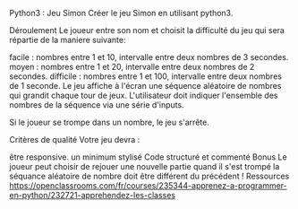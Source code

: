 Python3 : Jeu Simon
Créer le jeu Simon en utilisant python3.

Déroulement
Le joueur entre son nom et choisit la difficulté du jeu qui sera répartie de la maniere suivante:

facile : nombres entre 1 et 10, intervalle entre deux nombres de 3 secondes.
moyen : nombres entre 1 et 20, intervalle entre deux nombres de 2 secondes.
difficile : nombres entre 1 et 100, intervalle entre deux nombres de 1 seconde.
Le jeu affiche à l'écran une séquence aléatoire de nombres qui grandit chaque tour de jeux. L'utilisateur doit indiquer l'ensemble des nombres de la séquence via une série d'inputs.

Si le joueur se trompe dans un nombre, le jeu s'arrête.

Critères de qualité
Votre jeu devra :

être responsive.
un minimum stylisé
Code structuré et commenté
Bonus
Le joueur peut choisir de rejouer une nouvelle partie quand il s'est trompé la séquance aléatoire de nombre doit être différent du précédent !
Ressources
https://openclassrooms.com/fr/courses/235344-apprenez-a-programmer-en-python/232721-apprehendez-les-classes
